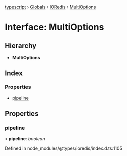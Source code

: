 [typescript](../README.md) › [Globals](../globals.md) › [IORedis](../modules/ioredis.md) › [MultiOptions](ioredis.multioptions.md)

# Interface: MultiOptions

## Hierarchy

* **MultiOptions**

## Index

### Properties

* [pipeline](ioredis.multioptions.md#pipeline)

## Properties

###  pipeline

• **pipeline**: *boolean*

Defined in node_modules/@types/ioredis/index.d.ts:1105
